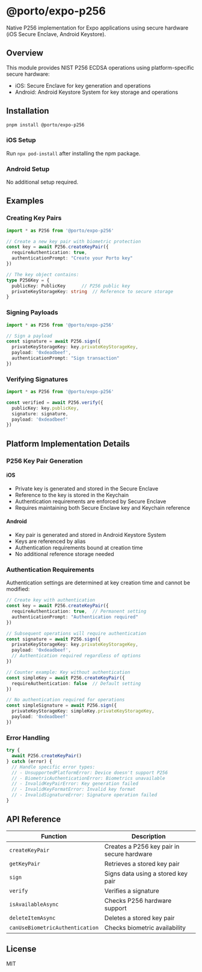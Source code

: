 # @porto/expo-p256

Native P256 implementation for Expo applications using secure hardware (iOS Secure Enclave, Android Keystore).

## Overview

This module provides NIST P256 ECDSA operations using platform-specific secure hardware:
- iOS: Secure Enclave for key generation and operations
- Android: Android Keystore System for key storage and operations

## Installation

```sh
pnpm install @porto/expo-p256
```

### iOS Setup
Run `npx pod-install` after installing the npm package.

### Android Setup
No additional setup required.

## Examples

### Creating Key Pairs

```ts
import * as P256 from '@porto/expo-p256'

// Create a new key pair with biometric protection
const key = await P256.createKeyPair({
  requireAuthentication: true,
  authenticationPrompt: "Create your Porto key"
})

// The key object contains:
type P256Key = {
  publicKey: PublicKey      // P256 public key
  privateKeyStorageKey: string  // Reference to secure storage
}
```

### Signing Payloads

```ts
import * as P256 from '@porto/expo-p256'

// Sign a payload
const signature = await P256.sign({ 
  privateKeyStorageKey: key.privateKeyStorageKey,
  payload: '0xdeadbeef',
  authenticationPrompt: "Sign transaction"
})
```

### Verifying Signatures

```ts
import * as P256 from '@porto/expo-p256'

const verified = await P256.verify({ 
  publicKey: key.publicKey,
  signature: signature,
  payload: '0xdeadbeef'
})
```

## Platform Implementation Details

### P256 Key Pair Generation

#### iOS
- Private key is generated and stored in the Secure Enclave
- Reference to the key is stored in the Keychain
- Authentication requirements are enforced by Secure Enclave
- Requires maintaining both Secure Enclave key and Keychain reference

#### Android
- Key pair is generated and stored in Android Keystore System
- Keys are referenced by alias
- Authentication requirements bound at creation time
- No additional reference storage needed

### Authentication Requirements

Authentication settings are determined at key creation time and cannot be modified:

```ts
// Create key with authentication
const key = await P256.createKeyPair({
  requireAuthentication: true,  // Permanent setting
  authenticationPrompt: "Authentication required"
})

// Subsequent operations will require authentication
const signature = await P256.sign({
  privateKeyStorageKey: key.privateKeyStorageKey,
  payload: '0xdeadbeef',
  // Authentication required regardless of options
})

// Counter example: Key without authentication
const simpleKey = await P256.createKeyPair({
  requireAuthentication: false  // Default setting
})

// No authentication required for operations
const simpleSignature = await P256.sign({
  privateKeyStorageKey: simpleKey.privateKeyStorageKey,
  payload: '0xdeadbeef'
})
```

### Error Handling

```ts
try {
  await P256.createKeyPair()
} catch (error) {
  // Handle specific error types:
  // - UnsupportedPlatformError: Device doesn't support P256
  // - BiometricAuthenticationError: Biometrics unavailable
  // - InvalidKeyPairError: Key generation failed
  // - InvalidKeyFormatError: Invalid key format
  // - InvalidSignatureError: Signature operation failed
}
```

## API Reference

| Function | Description |
|----------|-------------|
| `createKeyPair` | Creates a P256 key pair in secure hardware |
| `getKeyPair` | Retrieves a stored key pair |
| `sign` | Signs data using a stored key pair |
| `verify` | Verifies a signature |
| `isAvailableAsync` | Checks P256 hardware support |
| `deleteItemAsync` | Deletes a stored key pair |
| `canUseBiometricAuthentication` | Checks biometric availability |

## License

MIT
